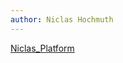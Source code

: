 ```yaml
---
author: Niclas Hochmuth
---
```


[Niclas_Platform](https://niclashochmuth.github.io/MyPlatform/)